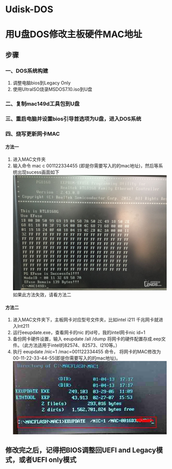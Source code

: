 # Udisk-DOS
# 用U盘DOS修改主板硬件MAC地址

## 步骤
### 一、DOS系统构建

1. 调整电脑bios到Legacy Only  
2. 使用UltraISO烧录MSDOS7.10.iso到U盘

### 二、复制mac149d工具包到U盘

### 三、重启电脑并设置bios引导首选项为U盘，进入DOS系统

### 四、烧写更新网卡MAC

#### 方法一
1. 进入MAC文件夹  
2. 输入命令 mac c 001122334455 (即是你需要写入的的mac地址)，然后等系统出现sucess画面如下  
![方法一如图](https://github.com/LCW0NJUPT/Udisk-DOS/blob/master/image/way1.jpg)  
如果此方法失效，请看方法二  

#### 方法二
1. 进入MAC文件夹下，主板网卡对应型号文件夹，比如intel i211 千兆网卡就进入Int211  
2. 运行eeupdate.exe，查看网卡的nic 的id号，我的intel网卡nic id=1  
3. 备份网卡硬件设置，输入 eeupdate /all /dump 将网卡的硬件配置存成.eep文件。（此方法适用于intel的82574、82573、I210等。）  
4. 执行 eeupdate /nic=1 /mac=001122334455 命令， 将网卡的MAC修改为00-11-22-33-44-55(即是你需要写入的的mac地址)。  
![方法二如图](https://github.com/LCW0NJUPT/Udisk-DOS/blob/master/image/way2.jpg)  

## 修改完之后，记得把BIOS调整回UEFI and Legacy模式，或者UEFI only模式

